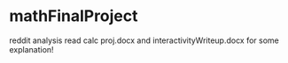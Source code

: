 # mathFinalProject
reddit analysis
read calc proj.docx and interactivityWriteup.docx for some explanation!
